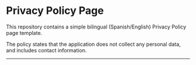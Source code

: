 # Privacy Policy Page

This repository contains a simple bilingual (Spanish/English) Privacy Policy page template.

The policy states that the application does not collect any personal data, and includes contact information.

---
